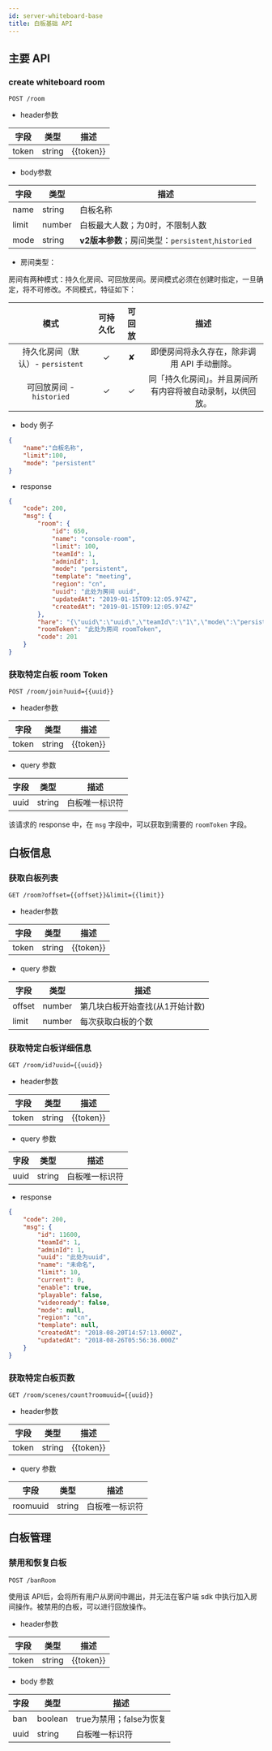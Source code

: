```yaml
---
id: server-whiteboard-base
title: 白板基础 API
---
```


## 主要 API

### create whiteboard room

`POST /room`

* header参数

字段 | 类型 | 描述 |
--  | -- | -- |
token | string | {{token}}|

* body参数

字段 | 类型 | 描述 |
--  | -- | -- |
name | string | 白板名称|
limit | number | 白板最大人数；为0时，不限制人数 | 
mode | string | **v2版本参数**；房间类型：`persistent`,`historied` |

* 房间类型：

房间有两种模式：持久化房间、可回放房间。房间模式必须在创建时指定，一旦确定，将不可修改。不同模式，特征如下：

|    模式    | 可持久化 | 可回放 |                            描述                            |
| :--------: | :------: | :----: | :--------------------------------------------------------: |
| 持久化房间（默认）- `persistent` |    ✓     |   ✘   |        即便房间将永久存在，除非调用 API 手动删除。         |
| 可回放房间 - `historied` |    ✓     |   ✓    | 同「持久化房间」。并且房间所有内容将被自动录制，以供回放。 |

* body 例子

```json
{
    "name":"白板名称",
    "limit":100,
    "mode": "persistent"
}
```

* response

```JSON
{
    "code": 200,
    "msg": {
        "room": {
            "id": 650,
            "name": "console-room",
            "limit": 100,
            "teamId": 1,
            "adminId": 1,
            "mode": "persistent",
            "template": "meeting",
            "region": "cn",
            "uuid": "此处为房间 uuid",
            "updatedAt": "2019-01-15T09:12:05.974Z",
            "createdAt": "2019-01-15T09:12:05.974Z"
        },
        "hare": "{\"uuid\":\"uuid\",\"teamId\":\"1\",\"mode\":\"persistent\",\"region\":\"cn\",\"isBan\":false,\"beginTimestamp\":1547543526200,\"endTimestamp\":1547543526200,\"endFrameId\":0,\"usersMaxCount\":100,\"survivalDuration\":30000,\"chunkFramesCount\":700,\"snapshotIdInterval\":80}",
        "roomToken": "此处为房间 roomToken",
        "code": 201
    }
}
```

### 获取特定白板 room Token

`POST /room/join?uuid={{uuid}}`

* header参数

字段 | 类型 | 描述 |
--  | -- | -- |
token | string | {{token}}|

* query 参数

字段 | 类型 | 描述 |
--  | -- | -- |
uuid | string | 白板唯一标识符 |

该请求的 response 中，在 `msg` 字段中，可以获取到需要的 `roomToken` 字段。

## 白板信息

### 获取白板列表

`GET /room?offset={{offset}}&limit={{limit}}`

* header参数

字段 | 类型 | 描述 |
--  | -- | -- |
token | string | {{token}}|

* query 参数

字段 | 类型 | 描述 |
--  | -- | -- |
offset | number | 第几块白板开始查找(从1开始计数) |
limit | number | 每次获取白板的个数 |


### 获取特定白板详细信息

`GET /room/id?uuid={{uuid}}`

* header参数

字段 | 类型 | 描述 |
--  | -- | -- |
token | string | {{token}}|

* query 参数

字段 | 类型 | 描述 |
--  | -- | -- |
uuid | string | 白板唯一标识符 |

* response

```JSON
{
    "code": 200,
    "msg": {
        "id": 11600,
        "teamId": 1,
        "adminId": 1,
        "uuid": "此处为uuid",
        "name": "未命名",
        "limit": 10,
        "current": 0,
        "enable": true,
        "playable": false,
        "videoready": false,
        "mode": null,
        "region": "cn",
        "template": null,
        "createdAt": "2018-08-20T14:57:13.000Z",
        "updatedAt": "2018-08-26T05:56:36.000Z"
    }
}
```

### 获取特定白板页数

`GET /room/scenes/count?roomuuid={{uuid}}`

* header参数

字段 | 类型 | 描述 |
--  | -- | -- |
token | string | {{token}}|

* query 参数

字段 | 类型 | 描述 |
--  | -- | -- |
roomuuid | string | 白板唯一标识符 |

## 白板管理

### 禁用和恢复白板

`POST /banRoom`

使用该 API后，会将所有用户从房间中踢出，并无法在客户端 sdk 中执行加入房间操作。被禁用的白板，可以进行回放操作。

* header参数

字段 | 类型 | 描述 |
--  | -- | -- |
token | string | {{token}}|

* body 参数

字段 | 类型 | 描述 |
--  | -- | -- |
ban | boolean | true为禁用；false为恢复 |
uuid | string | 白板唯一标识符 |